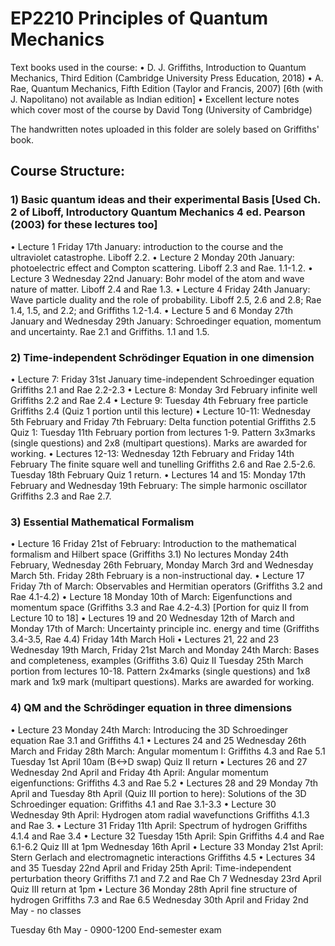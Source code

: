 # EP2210 Principles of Quantum Mechanics

Text books used in the course:
•⁠  ⁠D. J. Griffiths, Introduction to Quantum Mechanics, Third Edition (Cambridge University Press Education, 2018)
•⁠  ⁠A. Rae, Quantum Mechanics, Fifth Edition (Taylor and Francis, 2007) [6th (with J. Napolitano) not available as Indian edition]
•⁠  ⁠Excellent lecture notes which cover most of the course by David Tong (University of Cambridge)

The handwritten notes uploaded in this folder are solely based on Griffiths' book.

## Course Structure:

### 1) Basic quantum ideas and their experimental Basis [Used Ch. 2 of Liboff, Introductory Quantum Mechanics 4 ed. Pearson (2003) for these lectures too]

•⁠  ⁠Lecture 1 Friday 17th January: introduction to the course and the ultraviolet catastrophe. Liboff 2.2.
•⁠  ⁠Lecture 2 Monday 20th January: photoelectric effect and Compton scattering. Liboff 2.3 and Rae. 1.1-1.2.
•⁠  ⁠Lecture 3 Wednesday 22nd January: Bohr model of the atom and wave nature of matter. Liboff 2.4 and Rae 1.3.
•⁠  ⁠Lecture 4 Friday 24th January: Wave particle duality and the role of probability. Liboff 2.5, 2.6 and 2.8; Rae 1.4, 1.5, and 2.2; and Griffiths 1.2-1.4.
•⁠  ⁠Lecture 5 and 6 Monday 27th January and Wednesday 29th January: Schroedinger equation, momentum and uncertainty. Rae 2.1 and Griffiths. 1.1 and 1.5. 

### 2) Time-independent Schrödinger Equation in one dimension

•⁠  ⁠Lecture 7: Friday 31st January time-independent Schroedinger equation Griffiths 2.1 and Rae 2.2-2.3
•⁠  ⁠Lecture 8: Monday 3rd February infinite well Griffiths 2.2 and Rae 2.4
•⁠  ⁠Lecture 9: Tuesday 4th February free particle Griffiths 2.4 (Quiz 1 portion until this lecture)
•⁠  ⁠Lecture 10-11: Wednesday 5th February and Friday 7th February: Delta function potential Griffiths 2.5 
Quiz 1: Tuesday 11th February portion from lectures 1-9. Pattern 3x3marks (single questions) and 2x8 (multipart questions). Marks are awarded for working. 
•⁠  ⁠Lectures 12-13:  Wednesday 12th February and Friday 14th February The finite square well and tunelling Griffiths 2.6 and Rae 2.5-2.6. 
Tuesday 18th February Quiz 1 return.
•⁠  ⁠Lectures 14 and 15: Monday 17th February and Wednesday 19th February: The simple harmonic oscillator Griffiths 2.3 and Rae 2.7. 

### 3) Essential Mathematical Formalism

•⁠  ⁠Lecture 16 Friday 21st of February: Introduction to the mathematical formalism and Hilbert space (Griffiths 3.1)
No lectures Monday 24th February, Wednesday 26th February, Monday March 3rd and Wednesday March 5th. Friday 28th February is a non-instructional day.
•⁠  ⁠Lecture 17 Friday 7th of March: Observables and Hermitian operators (Griffiths 3.2 and Rae 4.1-4.2)
•⁠  ⁠Lecture 18 Monday 10th of March: Eigenfunctions and momentum space (Griffiths 3.3 and Rae 4.2-4.3) 
[Portion for quiz II from Lecture 10 to 18]
•⁠  ⁠Lectures 19 and 20 Wednesday 12th of March and Monday 17th of March: Uncertainty principle inc. energy and time (Griffiths 3.4-3.5, Rae 4.4)
Friday 14th March Holi
•⁠  ⁠Lectures 21, 22  and 23 Wednesday 19th March, Friday 21st March and Monday 24th March: Bases and completeness, examples (Griffiths 3.6)
Quiz II Tuesday 25th March portion from lectures 10-18. Pattern 2x4marks (single questions) and 1x8 mark and 1x9 mark (multipart questions). Marks are awarded for working. 

### 4) QM and the Schrödinger equation in three dimensions

•⁠  ⁠Lecture 23 Monday 24th March: Introducing the 3D Schroedinger equation  Rae 3.1 and Griffiths 4.1
•⁠  ⁠Lectures  24 and 25 Wednesday 26th March and Friday 28th March:  Angular momentum I: Griffiths 4.3 and Rae 5.1
Tuesday 1st April 10am (B<->D swap) Quiz II return
•⁠  ⁠Lectures 26 and 27 Wednesday 2nd April and Friday 4th April: Angular momentum eigenfunctions: Griffiths 4.3 and Rae 5.2
•⁠  ⁠Lectures 28 and 29 Monday 7th April and Tuesday 8th April (Quiz III portion to here): Solutions of the 3D Schroedinger equation: Griffiths 4.1 and Rae 3.1-3.3
•⁠  ⁠Lecture 30 Wednesday 9th April: Hydrogen atom radial wavefunctions Griffiths 4.1.3 and Rae 3.
•⁠  ⁠Lecture 31 Friday 11th April:  Spectrum of hydrogen Griffiths 4.1.4 and Rae 3.4
•⁠  ⁠Lecture 32  Tuesday 15th April: Spin Griffiths 4.4 and Rae 6.1-6.2
Quiz III at 1pm Wednesday 16th April
•⁠  ⁠Lecture 33 Monday 21st April: Stern Gerlach and electromagnetic interactions Griffiths 4.5 
•⁠  ⁠Lectures 34 and 35 Tuesday 22nd April and Friday 25th April: Time-independent perturbation theory Griffiths 7.1 and 7.2 and Rae Ch 7 
Wednesday 23rd April Quiz III return at 1pm
•⁠  ⁠Lecture 36 Monday 28th April fine structure of hydrogen Griffiths 7.3 and Rae 6.5 
Wednesday 30th April and Friday 2nd May - no classes

Tuesday 6th May - 0900-1200 End-semester exam
